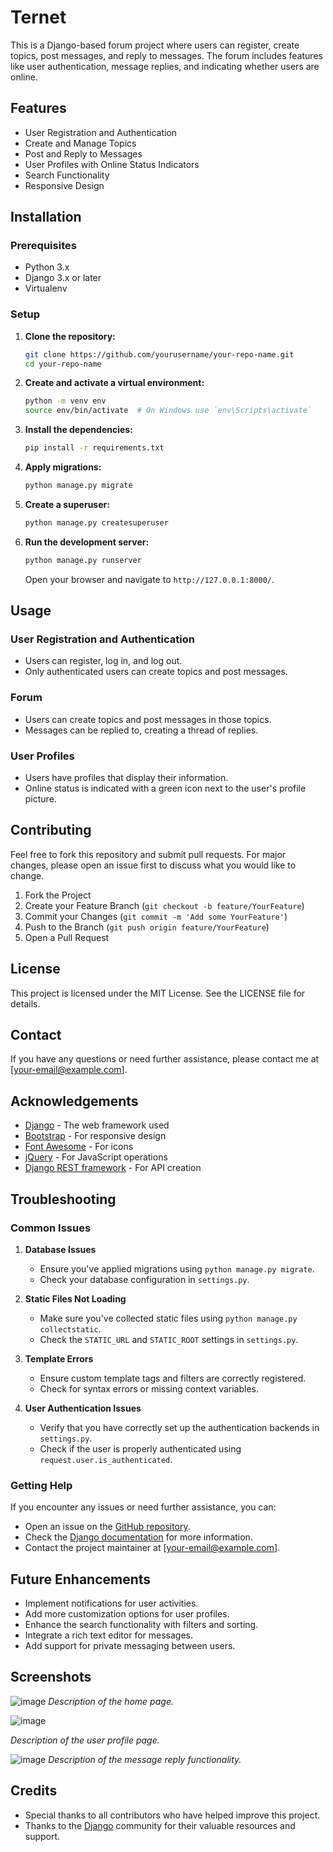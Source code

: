 # Ternet

This is a Django-based forum project where users can register, create topics, post messages, and reply to messages. The forum includes features like user authentication, message replies, and indicating whether users are online.

## Features

- User Registration and Authentication
- Create and Manage Topics
- Post and Reply to Messages
- User Profiles with Online Status Indicators
- Search Functionality
- Responsive Design

## Installation

### Prerequisites

- Python 3.x
- Django 3.x or later
- Virtualenv

### Setup

1. **Clone the repository:**

    ```sh
    git clone https://github.com/yourusername/your-repo-name.git
    cd your-repo-name
    ```

2. **Create and activate a virtual environment:**

    ```sh
    python -m venv env
    source env/bin/activate  # On Windows use `env\Scripts\activate`
    ```

3. **Install the dependencies:**

    ```sh
    pip install -r requirements.txt
    ```

4. **Apply migrations:**

    ```sh
    python manage.py migrate
    ```

5. **Create a superuser:**

    ```sh
    python manage.py createsuperuser
    ```

6. **Run the development server:**

    ```sh
    python manage.py runserver
    ```

    Open your browser and navigate to `http://127.0.0.1:8000/`.

## Usage

### User Registration and Authentication

- Users can register, log in, and log out.
- Only authenticated users can create topics and post messages.

### Forum

- Users can create topics and post messages in those topics.
- Messages can be replied to, creating a thread of replies.

### User Profiles

- Users have profiles that display their information.
- Online status is indicated with a green icon next to the user's profile picture.

## Contributing

Feel free to fork this repository and submit pull requests. For major changes, please open an issue first to discuss what you would like to change.

1. Fork the Project
2. Create your Feature Branch (`git checkout -b feature/YourFeature`)
3. Commit your Changes (`git commit -m 'Add some YourFeature'`)
4. Push to the Branch (`git push origin feature/YourFeature`)
5. Open a Pull Request

## License

This project is licensed under the MIT License. See the LICENSE file for details.

## Contact

If you have any questions or need further assistance, please contact me at [your-email@example.com].

## Acknowledgements

- [Django](https://www.djangoproject.com/) - The web framework used
- [Bootstrap](https://getbootstrap.com/) - For responsive design
- [Font Awesome](https://fontawesome.com/) - For icons
- [jQuery](https://jquery.com/) - For JavaScript operations
- [Django REST framework](https://www.django-rest-framework.org/) - For API creation

## Troubleshooting

### Common Issues

1. **Database Issues**
    - Ensure you've applied migrations using `python manage.py migrate`.
    - Check your database configuration in `settings.py`.

2. **Static Files Not Loading**
    - Make sure you've collected static files using `python manage.py collectstatic`.
    - Check the `STATIC_URL` and `STATIC_ROOT` settings in `settings.py`.

3. **Template Errors**
    - Ensure custom template tags and filters are correctly registered.
    - Check for syntax errors or missing context variables.

4. **User Authentication Issues**
    - Verify that you have correctly set up the authentication backends in `settings.py`.
    - Check if the user is properly authenticated using `request.user.is_authenticated`.

### Getting Help

If you encounter any issues or need further assistance, you can:

- Open an issue on the [GitHub repository](https://github.com/yourusername/your-repo-name/issues).
- Check the [Django documentation](https://docs.djangoproject.com/en/stable/) for more information.
- Contact the project maintainer at [your-email@example.com].

## Future Enhancements

- Implement notifications for user activities.
- Add more customization options for user profiles.
- Enhance the search functionality with filters and sorting.
- Integrate a rich text editor for messages.
- Add support for private messaging between users.

## Screenshots

![image](https://github.com/Misha2007/ternet/assets/55316381/76b4e4e4-3e62-456d-9a84-203b46b4cf26)
*Description of the home page.*

![image](https://github.com/Misha2007/ternet/assets/55316381/6d0f4736-a3f9-4920-b0b8-66beaee1ce14)

*Description of the user profile page.*

![image](https://github.com/Misha2007/ternet/assets/55316381/566abf7c-463b-4e14-b7a0-98c1f2a788ba)
*Description of the message reply functionality.*

## Credits

- Special thanks to all contributors who have helped improve this project.
- Thanks to the [Django](https://www.djangoproject.com/) community for their valuable resources and support.



